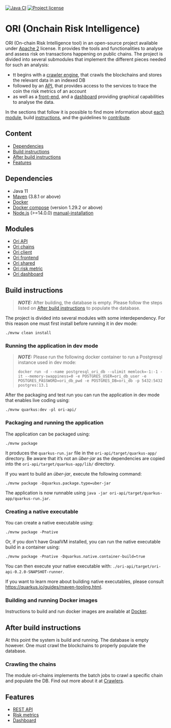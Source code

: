 [![Java CI](https://github.com/syntifi/ori/actions/workflows/maven.yml/badge.svg)](https://github.com/syntifi/ori/actions/workflows/maven.yml)
[![Project license](https://img.shields.io/badge/license-Apache%202-blue)](https://www.apache.org/licenses/LICENSE-2.0.txt)

# ORI (Onchain Risk Intelligence) 

ORI (On-chain Risk Intelligence tool) in an open-source project available under [Apache 2](LICENSE) license. It provides the tools and functionalities to analyse and assess risk on transactions happening on public chains. The project is divided into several submodules that implement the different pieces needed for such an analysis:
  - tt begins with a [crawler engine](ori-chains/README.md), that crawls the blockchains and stores the relevant data in an indexed DB
  - followed by an [API](ori-api/README.md), that provides access to the services to trace the coin the risk metrics of an account
  - as well as a [front-end](ori-frontend/README.md), and a [dashboard](ori-dashboard/README.md) providing graphical capabilities to analyse the data.

In the sections that follow it is possible to find more information about [each module](#modules), build [instructions](#build-instructions), and the guidelines to [contribute](CONTRIBUTING.md).

## Content
- [Dependencies](#dependencies)
- [Build instructions](#build-instructions)
- [After build instructions](#after-build-instructions)
- [Features](#features)

## Dependencies
- Java 11 
- [Maven](https://maven.apache.org/) (3.8.1 or above)
- [Docker](https://www.docker.com/)
- [Docker compose](https://docs.docker.com/compose/) (version 1.29.2 or above)
- [Node.js](https://nodejs.org/) (>=14.0.0) [manual-installation](https://github.com/nodesource/distributions#manual-installation)

## Modules
- [Ori API](ori-api/README.md)
- [Ori chains](ori-chains/README.md)
- [Ori client](ori-client/README.md)
- [Ori frontend](ori-frontend/README.md)
- [Ori shared](ori-shared/README.md)
- [Ori risk metric](ori-risk-metric/README.md)
- [Ori dashboard](ori-dashboard/README.md)

## Build instructions

> **_NOTE:_**  After building, the database is empty. Please follow the steps listed on [After build instructions](#after-build-instructions) to populate the database.

The project is divided into several modules with some interdependency. For this reason one must first install before running it in dev mode:

```shell script
./mvnw clean install 
```

### Running the application in dev mode
> **_NOTE:_** Please run the following docker container to run a Postgresql instance used in dev mode:
> ```shell script
> docker run -d --name postgresql_ori_db --ulimit memlock=-1:-1 -it --memory-swappiness=0 -e POSTGRES_USER=ori_db_user -e POSTGRES_PASSWORD=ori_db_pwd -e POSTGRES_DB=ori_db -p 5432:5432 postgres:13.1
>  ```

After the packaging and test run you can run the application in dev mode that enables live coding using:
```shell script
./mvnw quarkus:dev -pl ori-api/
```

### Packaging and running the application

The application can be packaged using:
```shell script
./mvnw package
```

It produces the `quarkus-run.jar` file in the `ori-api/target/quarkus-app/` directory.
Be aware that it’s not an _über-jar_ as the dependencies are copied into the `ori-api/target/quarkus-app/lib/` directory.

If you want to build an _über-jar_, execute the following command:
```shell script
./mvnw package -Dquarkus.package.type=uber-jar
```

The application is now runnable using `java -jar ori-api/target/quarkus-app/quarkus-run.jar`.

### Creating a native executable

You can create a native executable using: 
```shell script
./mvnw package -Pnative
```

Or, if you don't have GraalVM installed, you can run the native executable build in a container using: 
```shell script
./mvnw package -Pnative -Dquarkus.native.container-build=true
```

You can then execute your native executable with: `./ori-api/target/ori-api-0.2.0-SNAPSHOT-runner`.

If you want to learn more about building native executables, please consult https://quarkus.io/guides/maven-tooling.html.

### Building and running Docker images

Instructions to build and run docker images are available at [Docker](ori-api/src/main/docker/README.md).

## After build instructions
At this point the system is build and running. The database is empty however. One must crawl the blockchains to properly populate the database.

### Crawling the chains

The module ori-chains implements the batch jobs to crawl a specific chain and populate the DB. Find out more about it at [Crawlers](ori-chains/README.md).

## Features

- [REST API](ori-api/README.md)
- [Risk metrics](ori-risk-metric/README.md)
- [Dashboard](ori-dashboard/README.md)
